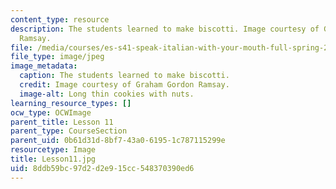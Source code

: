 ```yaml
---
content_type: resource
description: The students learned to make biscotti. Image courtesy of Graham Gordon
  Ramsay.
file: /media/courses/es-s41-speak-italian-with-your-mouth-full-spring-2012/8ddb59bc97d2d2e915cc548370390ed6_Lesson11.jpg
file_type: image/jpeg
image_metadata:
  caption: The students learned to make biscotti.
  credit: Image courtesy of Graham Gordon Ramsay.
  image-alt: Long thin cookies with nuts.
learning_resource_types: []
ocw_type: OCWImage
parent_title: Lesson 11
parent_type: CourseSection
parent_uid: 0b61d31d-8bf7-43a0-6195-1c787115299e
resourcetype: Image
title: Lesson11.jpg
uid: 8ddb59bc-97d2-d2e9-15cc-548370390ed6
---
```

